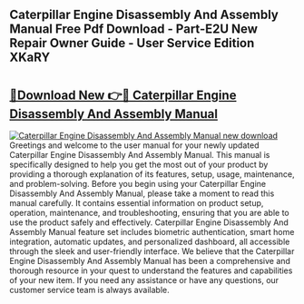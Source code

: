 ## Caterpillar Engine Disassembly And Assembly Manual Free Pdf Download - Part-E2U New Repair Owner Guide - User Service Edition XKaRY

# <h2><a href="http://bc76280.oget.top/?id=Caterpillar+Engine+Disassembly+And+Assembly+Manual">🔗Download New 👉🔴 Caterpillar Engine Disassembly And Assembly Manual</a></h2>

[![Caterpillar Engine Disassembly And Assembly Manual new download](https://i.imgur.com/5g1atiW.png)](http://bc76280.oget.top/?id=Caterpillar+Engine+Disassembly+And+Assembly+Manual)
Greetings and welcome to the user manual for your newly updated Caterpillar Engine Disassembly And Assembly Manual. This manual is specifically designed to help you get the most out of your product by providing a thorough explanation of its features, setup, usage, maintenance, and problem-solving. Before you begin using your Caterpillar Engine Disassembly And Assembly Manual, please take a moment to read this manual carefully. It contains essential information on product setup, operation, maintenance, and troubleshooting, ensuring that you are able to use the product safely and effectively. Caterpillar Engine Disassembly And Assembly Manual feature set includes biometric authentication, smart home integration, automatic updates, and personalized dashboard, all accessible through the sleek and user-friendly interface. We believe that the Caterpillar Engine Disassembly And Assembly Manual has been a comprehensive and thorough resource in your quest to understand the features and capabilities of your new item. If you need any assistance or have any questions, our customer service team is always available.
